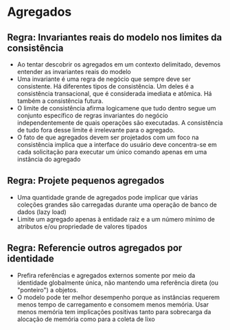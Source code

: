 # Agregados

## Regra: Invariantes reais do modelo nos limites da consistência

- Ao tentar descobrir os agregados em um contexto delimitado, devemos entender as invariantes reais do modelo
- Uma invariante é uma regra de negócio que sempre deve ser consistente. Há diferentes tipos de consistência. Um deles é a consistência transacional, que é considerada imediata e atômica. Há também a consistência futura.
- O limite de consistência afirma logicamene que tudo dentro segue um conjunto específico de regras invariantes do negócio independentemente de quais operações são executadas. A consistência de tudo fora desse limite é irrelevante para o agregado.
- O fato de que agregados devem ser projetados com um foco na consistência implica que a interface do usuário deve concentra-se em cada solicitação para executar um único comando apenas em uma instância do agregado

## Regra: Projete pequenos agregados

- Uma quantidade grande de agregados pode implicar que várias coleções grandes são carregadas durante uma operação de banco de dados (lazy load)
- Limite um agregado apenas à entidade raiz e a um número mínimo de atributos e/ou propriedade de valores tipados

## Regra: Referencie outros agregados por identidade

- Prefira referências e agregados externos somente por meio da identidade globalmente única, não mantendo uma referência direta (ou "ponteiro") a objetos.
- O modelo pode ter melhor desempenho porque as instâncias requerem menos tempo de carregamento e consomem menos memória. Usar menos memória tem implicações positivas tanto para sobrecarga da alocação de memória como para a coleta de lixo
